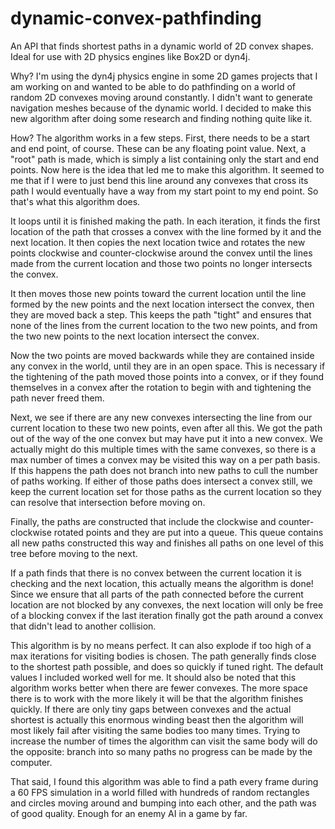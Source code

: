 # dynamic-convex-pathfinding
An API that finds shortest paths in a dynamic world of 2D convex shapes. Ideal for use with 2D physics engines like Box2D or dyn4j.

Why?
I'm using the dyn4j physics engine in some 2D games projects that I am working on and wanted
to be able to do pathfinding on a world of random 2D convexes moving around constantly. I
didn't want to generate navigation meshes because of the dynamic world. I decided to make this
new algorithm after doing some research and finding nothing quite like it.

How?
The algorithm works in a few steps.
First, there needs to be a start and end point, of course. These can be any floating point value.
Next, a "root" path is made, which is simply a list containing only the start and end points.
Now here is the idea that led me to make this algorithm. It seemed to me that if I were to just bend
this line around any convexes that cross its path I would eventually have a way from my start point
to my end point. So that's what this algorithm does.

It loops until it is finished making the path. In each iteration, it finds the first location of
the path that crosses a convex with the line formed by it and the next location. It then copies
the next location twice and rotates the new points clockwise and counter-clockwise around the convex
until the lines made from the current location and those two points no longer intersects the convex.

It then moves those new points toward the current location until the line formed by the new points and
the next location intersect the convex, then they are moved back a step. This keeps the path "tight" 
and ensures that none of the lines from the current location to the two new points, and from the two new 
points to the next location intersect the convex.

Now the two points are moved backwards while they are contained inside any convex in the world, until
they are in an open space. This is necessary if the tightening of the path moved those points into a
convex, or if they found themselves in a convex after the rotation to begin with and tightening the path
never freed them.

Next, we see if there are any new convexes intersecting the line from our current location to these two
new points, even after all this. We got the path out of the way of the one convex but may have put it
into a new convex. We actually might do this multiple times with the same convexes, so there is a max
number of times a convex may be visited this way on a per path basis. If this happens the path does not 
branch into new paths to cull the number of paths working. If either of those paths does intersect a convex
still, we keep the current location set for those paths as the current location so they can resolve
that intersection before moving on.

Finally, the paths are constructed that include the clockwise and counter-clockwise rotated points
and they are put into a queue. This queue contains all new paths constructed this way and finishes all
paths on one level of this tree before moving to the next.

If a path finds that there is no convex between the current location it is checking and the next location,
this actually means the algorithm is done! Since we ensure that all parts of the path connected before the
current location are not blocked by any convexes, the next location will only be free of a blocking convex
if the last iteration finally got the path around a convex that didn't lead to another collision.

This algorithm is by no means perfect. It can also explode if too high of a max iterations for visiting
bodies is chosen. The path generally finds close to the shortest path possible, and does so quickly if
tuned right. The default values I included worked well for me. It should also be noted that this algorithm
works better when there are fewer convexes. The more space there is to work with the more likely it will be
that the algorithm finishes quickly. If there are only tiny gaps between convexes and the actual shortest
is actually this enormous winding beast then the algorithm will most likely fail after visiting the same
bodies too many times. Trying to increase the number of times the algorithm can visit the same body will
do the opposite: branch into so many paths no progress can be made by the computer.

That said, I found this algorithm was able to find a path every frame during a 60 FPS simulation in a world
filled with hundreds of random rectangles and circles moving around and bumping into each other, and the path
was of good quality. Enough for an enemy AI in a game by far.
